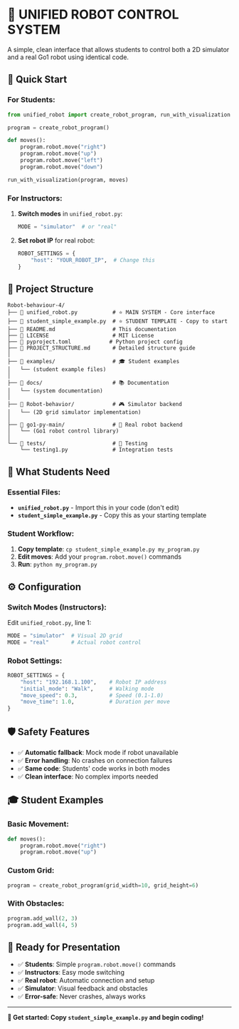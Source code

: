 # 🤖 **UNIFIED ROBOT CONTROL SYSTEM**

A simple, clean interface that allows students to control both a 2D simulator and a real Go1 robot using identical code.

## 🚀 **Quick Start**

### **For Students:**
```python
from unified_robot import create_robot_program, run_with_visualization

program = create_robot_program()

def moves():
    program.robot.move("right")
    program.robot.move("up")
    program.robot.move("left")
    program.robot.move("down")

run_with_visualization(program, moves)
```

### **For Instructors:**
1. **Switch modes** in `unified_robot.py`:
   ```python
   MODE = "simulator"  # or "real"
   ```

2. **Set robot IP** for real robot:
   ```python
   ROBOT_SETTINGS = {
       "host": "YOUR_ROBOT_IP",  # Change this
   }
   ```

## 📁 **Project Structure**

```
Robot-behaviour-4/
├── 📄 unified_robot.py           # ⭐ MAIN SYSTEM - Core interface
├── 📄 student_simple_example.py  # ⭐ STUDENT TEMPLATE - Copy to start
├── 📄 README.md                  # This documentation
├── 📄 LICENSE                    # MIT License
├── 📄 pyproject.toml            # Python project config
├── 📄 PROJECT_STRUCTURE.md       # Detailed structure guide
│
├── 📁 examples/                  # 🎓 Student examples
│   └── (student example files)
│
├── 📁 docs/                      # 📚 Documentation
│   └── (system documentation)
│
├── 📁 Robot-behavior/            # 🎮 Simulator backend
│   └── (2D grid simulator implementation)
│
├── 📁 go1-py-main/               # 🤖 Real robot backend
│   └── (Go1 robot control library)
│
└── 📁 tests/                     # 🧪 Testing
    └── testing1.py              # Integration tests
```

## 🎯 **What Students Need**

### **Essential Files:**
- **`unified_robot.py`** - Import this in your code (don't edit)
- **`student_simple_example.py`** - Copy this as your starting template

### **Student Workflow:**
1. **Copy template**: `cp student_simple_example.py my_program.py`
2. **Edit moves**: Add your `program.robot.move()` commands
3. **Run**: `python my_program.py`

## ⚙️ **Configuration**

### **Switch Modes (Instructors):**
Edit `unified_robot.py`, line 1:
```python
MODE = "simulator"  # Visual 2D grid
MODE = "real"       # Actual robot control
```

### **Robot Settings:**
```python
ROBOT_SETTINGS = {
    "host": "192.168.1.100",    # Robot IP address
    "initial_mode": "Walk",     # Walking mode
    "move_speed": 0.3,          # Speed (0.1-1.0)
    "move_time": 1.0,           # Duration per move
}
```

## 🛡️ **Safety Features**

- ✅ **Automatic fallback**: Mock mode if robot unavailable
- ✅ **Error handling**: No crashes on connection failures
- ✅ **Same code**: Students' code works in both modes
- ✅ **Clean interface**: No complex imports needed

## 🎓 **Student Examples**

### **Basic Movement:**
```python
def moves():
    program.robot.move("right")
    program.robot.move("up")
```

### **Custom Grid:**
```python
program = create_robot_program(grid_width=10, grid_height=6)
```

### **With Obstacles:**
```python
program.add_wall(2, 3)
program.add_wall(4, 5)
```

## 🚀 **Ready for Presentation**

- ✅ **Students**: Simple `program.robot.move()` commands
- ✅ **Instructors**: Easy mode switching
- ✅ **Real robot**: Automatic connection and setup
- ✅ **Simulator**: Visual feedback and obstacles
- ✅ **Error-safe**: Never crashes, always works

---

**🎯 Get started: Copy `student_simple_example.py` and begin coding!**
